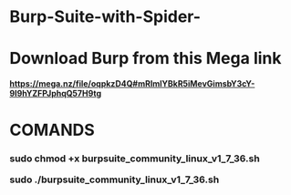 # Burp-Suite-with-Spider-

<h1> Download Burp from this Mega link </h1>

<b>https://mega.nz/file/oqpkzD4Q#mRlmlYBkR5iMevGimsbY3cY-9I9hYZFPJphqQ57H9tg</b>

<h1> COMANDS </h1>

<h3>
  sudo chmod +x burpsuite_community_linux_v1_7_36.sh                

  
  sudo ./burpsuite_community_linux_v1_7_36.sh          

</h3>
